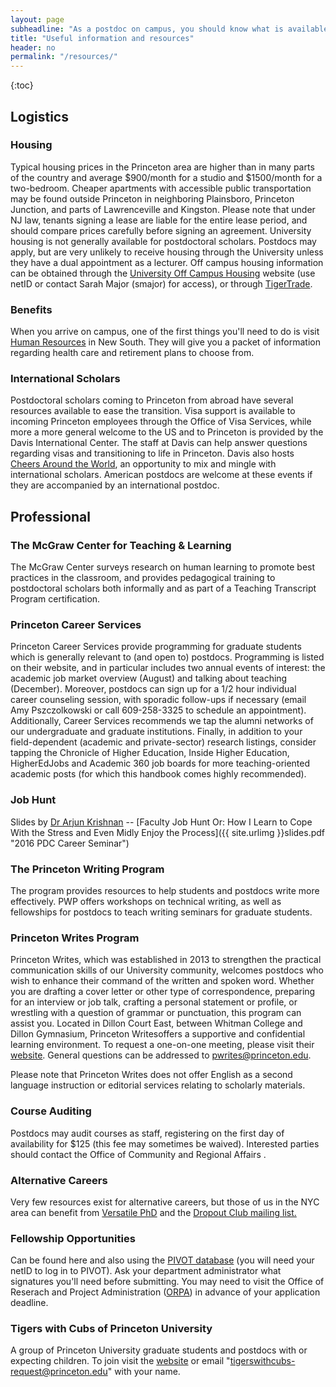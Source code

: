 ```yaml
---
layout: page
subheadline: "As a postdoc on campus, you should know what is available to you"
title: "Useful information and resources"
header: no
permalink: "/resources/"
---
```


{:toc}

## Logistics

### Housing

Typical housing prices in the Princeton area are higher than in many parts of the country and average $900/month for a studio and $1500/month for a two-bedroom. Cheaper apartments with accessible public transportation may be found outside Princeton in neighboring Plainsboro, Princeton Junction, and parts of Lawrenceville and Kingston. Please note that under NJ law, tenants signing a lease are liable for the entire lease period, and should compare prices carefully before signing an agreement. University housing is not generally available for postdoctoral scholars. Postdocs may apply, but are very unlikely to receive housing through the University unless they have a dual appointment as a lecturer. Off campus housing information can be obtained through the [University Off Campus Housing](https://offcampushousing.princeton.edu/index.php) website (use netID or contact Sarah Major (smajor) for access), or through [TigerTrade](http://point.princeton.edu/tigertrade/).
​

### Benefits

When you arrive on campus, one of the first things you'll need to do is visit [Human Resources](http://www.princeton.edu/hr/) in New South.  They will give you a packet of information regarding health care and retirement plans to choose from.

### International Scholars

Postdoctoral scholars coming to Princeton from abroad have several resources available to ease the transition. Visa support is available to incoming Princeton employees through the Office of Visa Services, while more a more general welcome to the US and to Princeton is provided by the Davis International Center.  The staff at Davis can help answer questions regarding visas and transitioning to life in Princeton.  Davis also hosts [Cheers Around the World](World), an opportunity to mix and mingle with international scholars.  American postdocs are welcome at these events if they are accompanied by an international postdoc.



## Professional

### The McGraw Center for Teaching & Learning

The McGraw Center surveys research on human learning to promote best practices in the classroom, and provides pedagogical training to postdoctoral scholars both informally and as part of a Teaching Transcript Program certification.​

### Princeton Career Services


Princeton Career Services provide programming for graduate students which is generally relevant to (and open to) postdocs. Programming is listed on their website, and in particular includes two annual events of interest: the academic job market overview (August) and talking about teaching (December). Moreover, postdocs can sign up for a 1/2 hour individual career counseling session, with sporadic follow-ups if necessary (email Amy Pszczolkowski <apszczol> or call 609-258-3325 to schedule an appointment).  Additionally, Career Services recommends we tap the alumni networks of our undergraduate and graduate institutions. Finally, in addition to your field-dependent (academic and private-sector) research listings, consider tapping the Chronicle of Higher Education, Inside Higher Education, HigherEdJobs and Academic 360 job boards for more teaching-oriented academic posts (for which this handbook comes highly recommended).

### Job Hunt

Slides by [Dr Arjun Krishnan](http://reducio.princeton.edu/cm/arjunkrishnan) -- [Faculty Job Hunt Or: How I Learn to Cope With the Stress and Even Midly Enjoy the Process]({{ site.urlimg }}slides.pdf "2016 PDC Career Seminar")

### The Princeton Writing Program

The program provides resources to help students and postdocs write more effectively.  PWP offers workshops on technical writing, as well as fellowships for postdocs to teach writing seminars for graduate students.  

### Princeton Writes Program

Princeton Writes, which was established in 2013 to strengthen the practical communication skills of our University community, welcomes postdocs who wish to enhance their command of the written and spoken word.  Whether you are drafting a cover letter or other type of correspondence, preparing for an interview or job talk, crafting a personal statement or profile, or wrestling with a question of grammar or punctuation, this program can assist you.  Located in Dillon Court East, between Whitman College and Dillon Gymnasium, Princeton Writesoffers a supportive and confidential learning environment.  To request a one-on-one meeting, please visit their [website](https://pwrites.princeton.edu/tutorials/).  General questions can be addressed to [pwrites@princeton.edu](mailto:pwrites@princeton.edu).

Please note that Princeton Writes does not offer English as a second language instruction or editorial services relating to scholarly materials.

### Course Auditing

Postdocs may audit courses as staff, registering on the first day of availability for $125 (this fee may sometimes be waived). Interested parties should contact the Office of Community and Regional Affairs <pucra>.

### Alternative Careers

Very few resources exist for alternative careers, but those of us in the NYC area can benefit from [Versatile PhD](http://versatilephd.com/) and the [Dropout Club mailing list.](http://www.dropoutclub.org/main/authorization/signIn?target=http%3A%2F%2Fwww.dropoutclub.org%2F)


### Fellowship Opportunities

Can be found here and also using the [PIVOT database](http://library.princeton.edu/resource/3682)  (you will need your netID to log in to PIVOT).  Ask your department administrator what signatures you'll need before submitting.  You may need to visit the Office of Reserach and Project Administration ([ORPA](http://www.princeton.edu/orpa/)) in advance of your application deadline.

### Tigers with Cubs of Princeton University

A group of Princeton University graduate students and postdocs with or expecting children. To join visit the [website](https://www.princeton.edu/~tigerswc/index.html#about-comm) or email "tigerswithcubs-request@princeton.edu" with your name.
